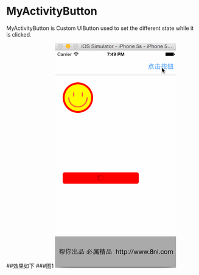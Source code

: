 # MyActivityButton
MyActivityButton is Custom UIButton used to set the different state while it is clicked.

##效果如下
###图1
![qrview](https://github.com/wealon/myActivityButton/blob/master/Resources/activityButton_new.gif?raw=true)


